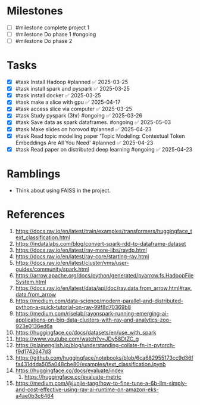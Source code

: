 
# Milestones
- [ ] #milestone complete project 1
- [ ] #milestone Do phase 1 #ongoing 
- [ ] #milestone Do phase 2
# Tasks
- [x] #task Install Hadoop #planned ✅ 2025-03-25
- [x] #task install spark and pyspark ✅ 2025-03-25
- [x] #task install docker ✅ 2025-03-25
- [x] #task make a slice with gpu ✅ 2025-04-17
- [x] #task access slice via computer ✅ 2025-03-25
- [x] #task Study pyspark (3hr) #ongoing ✅ 2025-03-26
- [x] #task Save data as spark dataframes. #ongoing ✅ 2025-05-03
- [x] #task Make slides on horovod #planned ✅ 2025-04-23
- [x] #task Read topic modelling paper 'Topic Modeling: Contextual Token Embeddings Are All You Need' #planned ✅ 2025-04-23
- [x] #task Read paper on distributed deep learning #ongoing ✅ 2025-04-23

# Ramblings
- Think about using FAISS in the project.
# References
1. https://docs.ray.io/en/latest/train/examples/transformers/huggingface_text_classification.html
2. https://indatalabs.com/blog/convert-spark-rdd-to-dataframe-dataset
3. https://docs.ray.io/en/latest/ray-more-libs/raydp.html
4. https://docs.ray.io/en/latest/ray-core/starting-ray.html
5. https://docs.ray.io/en/latest/cluster/vms/user-guides/community/spark.html
6. https://arrow.apache.org/docs/python/generated/pyarrow.fs.HadoopFileSystem.html
7. https://docs.ray.io/en/latest/data/api/doc/ray.data.from_arrow.html#ray.data.from_arrow
8. https://medium.com/data-science/modern-parallel-and-distributed-python-a-quick-tutorial-on-ray-99f8d70369b8
9. https://medium.com/riselab/rayonspark-running-emerging-ai-applications-on-big-data-clusters-with-ray-and-analytics-zoo-923e0136ed6a
10. https://huggingface.co/docs/datasets/en/use_with_spark
11. https://www.youtube.com/watch?v=JDy58DtZC_g
12. https://plainenglish.io/blog/understanding-collate-fn-in-pytorch-f9d1742647d3
13. https://github.com/huggingface/notebooks/blob/6ca682955173cc9d36ffa431ddda505a048cbe80/examples/text_classification.ipynb
14. https://huggingface.co/docs/evaluate/index
	1. https://huggingface.co/evaluate-metric
15. https://medium.com/@junjie-tang/how-to-fine-tune-a-6b-llm-simply-and-cost-effective-using-ray-ai-runtime-on-amazon-eks-a4ae0b3c6464